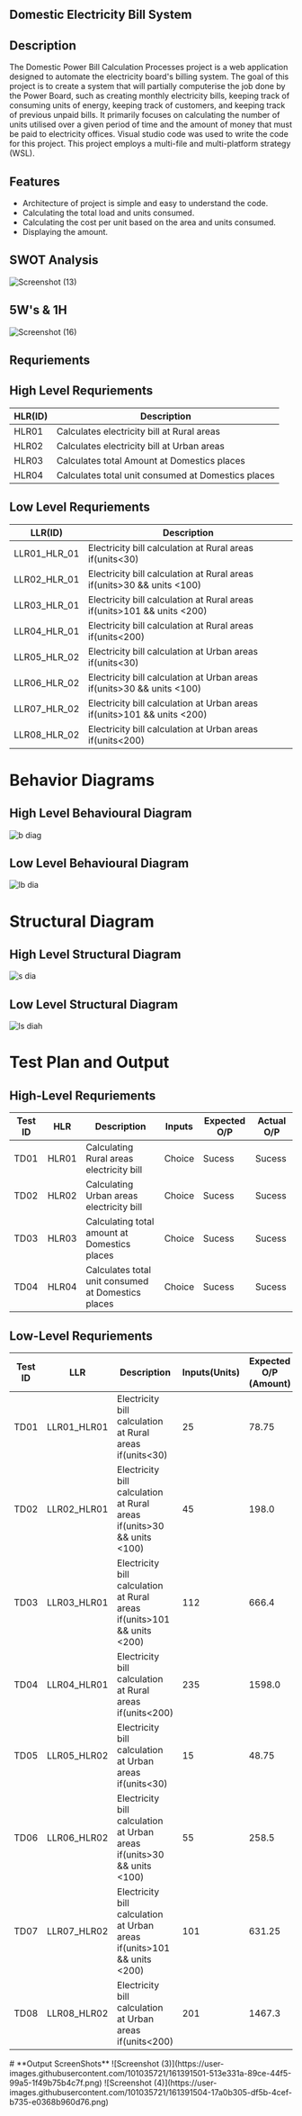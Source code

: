 ## Domestic Electricity Bill System

## Description

The Domestic Power Bill Calculation Processes project is a web application designed to automate the electricity board's billing system. The goal of this project is to create a system that will partially computerise the job done by the Power Board, such as creating monthly electricity bills, keeping track of consuming units of energy, keeping track of customers, and keeping track of previous unpaid bills. It primarily focuses on calculating the number of units utilised over a given period of time and the amount of money that must be paid to electricity offices. Visual studio code was used to write the code for this project. This project employs a multi-file and multi-platform strategy (WSL).

## Features
- Architecture of project is simple and easy to understand the code.
- Calculating the total load and units consumed.
- Calculating the cost per unit based on the area and units consumed.
- Displaying the amount.

## SWOT Analysis

![Screenshot (13)](https://user-images.githubusercontent.com/101035721/160985201-e87b3862-c4b3-4a8b-82f0-32e753134119.png)

## 5W's & 1H
![Screenshot (16)](https://user-images.githubusercontent.com/101035721/160987420-69acef7b-8744-4d5c-8899-f42870fd5262.png)

## Requriements

## High Level Requriements
<html>
<body>
<!--StartFragment-->

HLR(ID) | Description
-- | --
HLR01 | Calculates electricity bill at Rural areas
HLR02 | Calculates electricity bill at Urban areas
HLR03 | Calculates total Amount at Domestics places
HLR04 | Calculates total unit consumed at Domestics places

<!--EndFragment-->
</body>
</html>

## Low Level Requriements
<html>
<body>
<!--StartFragment-->

LLR(ID) | Description
-- | --
LLR01_HLR_01 | Electricity bill calculation at Rural areas if(units<30)
LLR02_HLR_01 | Electricity bill calculation at Rural areas if(units>30 && units <100)
LLR03_HLR_01 | Electricity bill calculation at Rural areas if(units>101 && units <200)
LLR04_HLR_01 | Electricity bill calculation at Rural areas if(units<200)
LLR05_HLR_02 | Electricity bill calculation at Urban areas if(units<30)
LLR06_HLR_02 | Electricity bill calculation at Urban areas if(units>30 && units <100)
LLR07_HLR_02 | Electricity bill calculation at Urban areas if(units>101 && units <200)
LLR08_HLR_02 | Electricity bill calculation at Urban areas if(units<200)

<!--EndFragment-->
</body>
</html>

# **Behavior Diagrams**
## High Level Behavioural Diagram
![b diag](https://user-images.githubusercontent.com/101035721/160991074-9520623b-a4db-4cf1-95c8-23f02467d59a.jpg)

## Low Level Behavioural Diagram
![lb dia](https://user-images.githubusercontent.com/101035721/160991261-0d075f3e-7181-426e-9667-dcd594b7fbe0.jpg)

# **Structural Diagram**
## High Level Structural Diagram
![s dia](https://user-images.githubusercontent.com/101035721/160991645-a22227d3-774d-430c-9e38-d0f88f74ae21.jpg)

## Low Level Structural Diagram
![ls diah](https://user-images.githubusercontent.com/101035721/160991781-b8e571e9-d81c-40df-bc6a-c0d57ad0b016.png)

# **Test Plan and Output**
## High-Level Requriements
<html>
<body>
<!--StartFragment-->

Test ID | HLR | Description | Inputs | Expected O/P | Actual O/P
-- | -- | -- | -- | -- | --
TD01 | HLR01 | Calculating Rural areas electricity bill | Choice | Sucess | Sucess
TD02 | HLR02 | Calculating Urban areas electricity bill | Choice | Sucess | Sucess
TD03 | HLR03 | Calculating total amount at Domestics places | Choice | Sucess | Sucess
TD04 | HLR04 | Calculates total unit consumed at Domestics places | Choice | Sucess | Sucess

<!--EndFragment-->
</body>
</html>

## Low-Level Requriements
<html>
<body>
<!--StartFragment-->

Test ID | LLR | Description | Inputs(Units) | Expected O/P (Amount) | Actual O/P (Amount)
-- | -- | -- | -- | -- | --
TD01 | LLR01_HLR01 | Electricity bill calculation at Rural areas if(units<30) | 25 | 78.75 | 78.75
TD02 | LLR02_HLR01 | Electricity bill calculation at Rural areas if(units>30 && units <100) | 45 | 198.0 | 198.0
TD03 | LLR03_HLR01 | Electricity bill calculation at Rural areas if(units>101 && units <200) | 112 | 666.4 | 666.4
TD04 | LLR04_HLR01 | Electricity bill calculation at Rural areas if(units<200) | 235 | 1598.0 | 1598.0
TD05 | LLR05_HLR02 | Electricity bill calculation at Urban areas if(units<30) | 15 | 48.75 | 48.75
TD06 | LLR06_HLR02 | Electricity bill calculation at Urban areas if(units>30 && units <100) | 55 | 258.5 | 258.5
TD07 | LLR07_HLR02 | Electricity bill calculation at Urban areas if(units>101 && units <200) | 101 | 631.25 | 631.25
TD08 | LLR08_HLR02 | Electricity bill calculation at Urban areas if(units<200) | 201 | 1467.3 | 1467.3

<!--EndFragment-->
</body>
</html>
# **Output ScreenShots**
![Screenshot (3)](https://user-images.githubusercontent.com/101035721/161391501-513e331a-89ce-44f5-99a5-1f49b75b4c7f.png)
![Screenshot (4)](https://user-images.githubusercontent.com/101035721/161391504-17a0b305-df5b-4cef-b735-e0368b960d76.png)